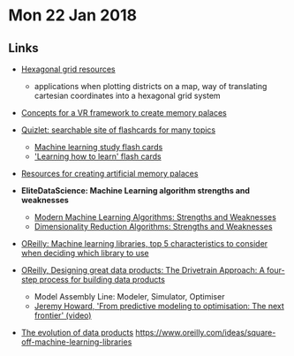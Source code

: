 # Mon 22 Jan 2018

## Links

- [Hexagonal grid resources](https://www.redblobgames.com/grids/hexagons/)
    - applications when plotting districts on a map, way of translating cartesian coordinates into a hexagonal grid system

- [Concepts for a VR framework to create memory palaces](http://symbiosis.media.mit.edu/category/final-project/)

- [Quizlet: searchable site of flashcards for many topics](https://quizlet.com/en-gb)
    - [Machine learning study flash cards](https://quizlet.com/203302833/machine-learning-flash-cards/)
    - ['Learning how to learn' flash cards](https://quizlet.com/203749347/learning-how-to-learn-flash-cards/)

- [Resources for creating artificial memory palaces](https://artofmemory.com/wiki/Artificial_Memory_Palaces)

- **EliteDataScience: Machine Learning algorithm strengths and weaknesses**
    - [Modern Machine Learning Algorithms: Strengths and Weaknesses](https://elitedatascience.com/machine-learning-algorithms)
    - [Dimensionality Reduction Algorithms: Strengths and Weaknesses](https://elitedatascience.com/dimensionality-reduction-algorithms)

- [OReilly: Machine learning libraries, top 5 characteristics to consider when deciding which library to use](https://www.oreilly.com/ideas/square-off-machine-learning-libraries)


- [OReilly, Designing great data products: The Drivetrain Approach: A four-step process for building data products](https://www.oreilly.com/ideas/drivetrain-approach-data-products)
    - Model Assembly Line: Modeler, Simulator, Optimiser
    - [Jeremy Howard, 'From predictive modeling to optimisation: The next frontier' (video)](https://youtu.be/vYrWTDxoeGg)

- [The evolution of data products](https://www.oreilly.com/ideas/evolution-of-data-products)
    https://www.oreilly.com/ideas/square-off-machine-learning-libraries